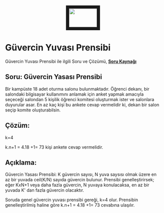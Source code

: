 <p align="center">
<a href="https://colab.research.google.com/drive/1bwpfGgZWzri0na-3BAXJOHkM7rMak7qW" target="_blank">
 <img src="https://colab.research.google.com/assets/colab-badge.svg" width="90" height="60" border="10" />
</a>
</p>

# Güvercin Yuvası Prensibi
Güvercin Yuvası Prensibi ile ilgili Soru ve Çözümü, [**Soru Kaynağı**](https://tr.scribd.com/document/390283264/Guvercin-yuvas%C4%B1-Pigeonhole-prensibi-pdf)

## Soru: Güvercin Yasası Prensibi

Bir kampüste 18 adet oturma salonu bulunmaktadır. Öğrenci dekanı, bir salondaki bilgisayar kullanımını anlamak için anket yapmak amacıyla seçeceği salondan 5 kişilik öğrenci komitesi oluşturmak ister ve salonlara duyurular asar. En az kaç kişi bu ankete cevap vermelidir ki, dekan bir salon seçip komite oluşturabilsin.

## Çözüm:

k=4

k.n+1 = 4.18 +1= 73 kişi ankete cevap vermelidir.

## Açıklama:

Güvercin Yasası Prensibi: K güvercin sayısı, N yuva saysısı olmak üzere en az bir yuvada ceil(K/N) sayıda güvercin bulunur. Prensibi genelleştirirsek; eğer KxN+1 veya daha fazla güvercin, N yuvaya konulacaksa, en az bir yuvada K' dan fazla güvercin olacaktır.

Soruda genel güvercin yuvası prensibi gereği, k=4 olur. Prensibin genelleştirilmiş haline göre k.n+1 = 4.18 +1= 73 cevabına ulaşılır.
